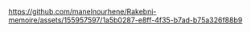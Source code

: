 

https://github.com/manelnourhene/Rakebni-memoire/assets/155957597/1a5b0287-e8ff-4f35-b7ad-b75a326f88b9

